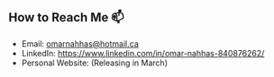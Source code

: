 ## How to Reach Me 📫

- Email: omarnahhas@hotmail.ca
- LinkedIn: https://www.linkedin.com/in/omar-nahhas-840876262/
- Personal Website: (Releasing in March) 

<!---
OmarNahhass/OmarNahhass is a ✨ special ✨ repository because its `README.md` (this file) appears on your GitHub profile.
You can click the Preview link to take a look at your changes.
--->
